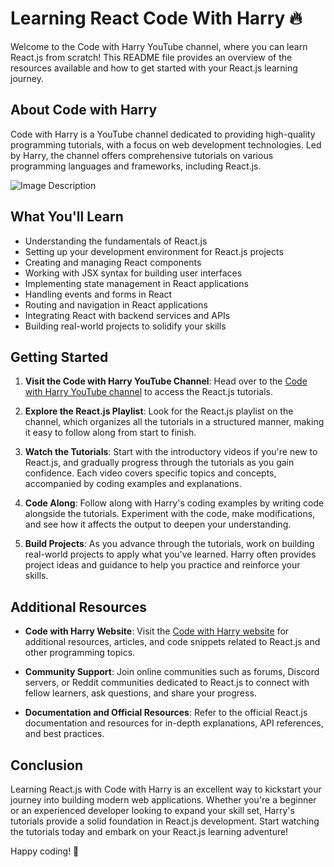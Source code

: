 # Learning React  Code With Harry 🔥

Welcome to the Code with Harry YouTube channel, where you can learn React.js from scratch! This README file provides an overview of the resources available and how to get started with your React.js learning journey.

## About Code with Harry

Code with Harry is a YouTube channel dedicated to providing high-quality programming tutorials, with a focus on web development technologies. Led by Harry, the channel offers comprehensive tutorials on various programming languages and frameworks, including React.js.

![Image Description](https://i.ytimg.com/vi/kJEsTjH5mVg/maxresdefault.jpg)

## What You'll Learn

- Understanding the fundamentals of React.js
- Setting up your development environment for React.js projects
- Creating and managing React components
- Working with JSX syntax for building user interfaces
- Implementing state management in React applications
- Handling events and forms in React
- Routing and navigation in React applications
- Integrating React with backend services and APIs
- Building real-world projects to solidify your skills

## Getting Started

1. **Visit the Code with Harry YouTube Channel**: Head over to the [Code with Harry YouTube channel](https://www.youtube.com/@CodeWithHarry) to access the React.js tutorials.
   
2. **Explore the React.js Playlist**: Look for the React.js playlist on the channel, which organizes all the tutorials in a structured manner, making it easy to follow along from start to finish.

3. **Watch the Tutorials**: Start with the introductory videos if you're new to React.js, and gradually progress through the tutorials as you gain confidence. Each video covers specific topics and concepts, accompanied by coding examples and explanations.

4. **Code Along**: Follow along with Harry's coding examples by writing code alongside the tutorials. Experiment with the code, make modifications, and see how it affects the output to deepen your understanding.

5. **Build Projects**: As you advance through the tutorials, work on building real-world projects to apply what you've learned. Harry often provides project ideas and guidance to help you practice and reinforce your skills.

## Additional Resources

- **Code with Harry Website**: Visit the [Code with Harry website](https://www.codewithharry.com/) for additional resources, articles, and code snippets related to React.js and other programming topics.
  
- **Community Support**: Join online communities such as forums, Discord servers, or Reddit communities dedicated to React.js to connect with fellow learners, ask questions, and share your progress.

- **Documentation and Official Resources**: Refer to the official React.js documentation and resources for in-depth explanations, API references, and best practices.

## Conclusion

Learning React.js with Code with Harry is an excellent way to kickstart your journey into building modern web applications. Whether you're a beginner or an experienced developer looking to expand your skill set, Harry's tutorials provide a solid foundation in React.js development. Start watching the tutorials today and embark on your React.js learning adventure!

Happy coding! 🚀
